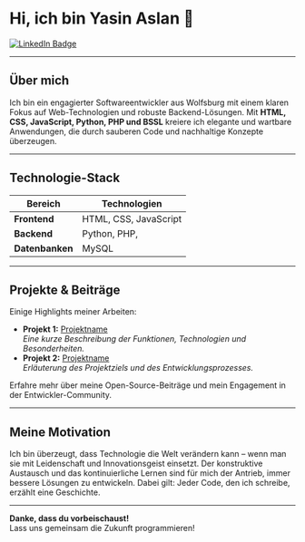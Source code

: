 # Hi, ich bin Yasin Aslan 👋

[![LinkedIn Badge](https://img.shields.io/badge/LinkedIn-Connect-blue?style=for-the-badge&logo=linkedin)](https://www.linkedin.com/in/aslan-y)

---

## Über mich

Ich bin ein engagierter Softwareentwickler aus Wolfsburg mit einem klaren Fokus auf Web-Technologien und robuste Backend-Lösungen. Mit **HTML, CSS, JavaScript, Python, PHP und BSSL** kreiere ich elegante und wartbare Anwendungen, die durch sauberen Code und nachhaltige Konzepte überzeugen.

---

## Technologie-Stack

| **Bereich**     | **Technologien**       |
| --------------- | ---------------------- |
| **Frontend**    | HTML, CSS, JavaScript  |
| **Backend**     | Python, PHP,           |
| **Datenbanken** | MySQL                  |

---

## Projekte & Beiträge

Einige Highlights meiner Arbeiten:

- **Projekt 1:** [Projektname](#)  
  *Eine kurze Beschreibung der Funktionen, Technologien und Besonderheiten.*
- **Projekt 2:** [Projektname](#)  
  *Erläuterung des Projektziels und des Entwicklungsprozesses.*

Erfahre mehr über meine Open-Source-Beiträge und mein Engagement in der Entwickler-Community.

---

## Meine Motivation

Ich bin überzeugt, dass Technologie die Welt verändern kann – wenn man sie mit Leidenschaft und Innovationsgeist einsetzt. Der konstruktive Austausch und das kontinuierliche Lernen sind für mich der Antrieb, immer bessere Lösungen zu entwickeln. Dabei gilt: Jeder Code, den ich schreibe, erzählt eine Geschichte.

---

**Danke, dass du vorbeischaust!**  
Lass uns gemeinsam die Zukunft programmieren!
